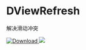 # DViewRefresh
解决滑动冲突

[ ![Download](https://api.bintray.com/packages/dvlp-org/MyMoven/dscrollview/images/download.svg) ](https://bintray.com/dvlp-org/MyMoven/dscrollview/_latestVersion)
[![](https://jitpack.io/v/dvlp-org/DViewRefresh.svg)](https://jitpack.io/#dvlp-org/DViewRefresh)
